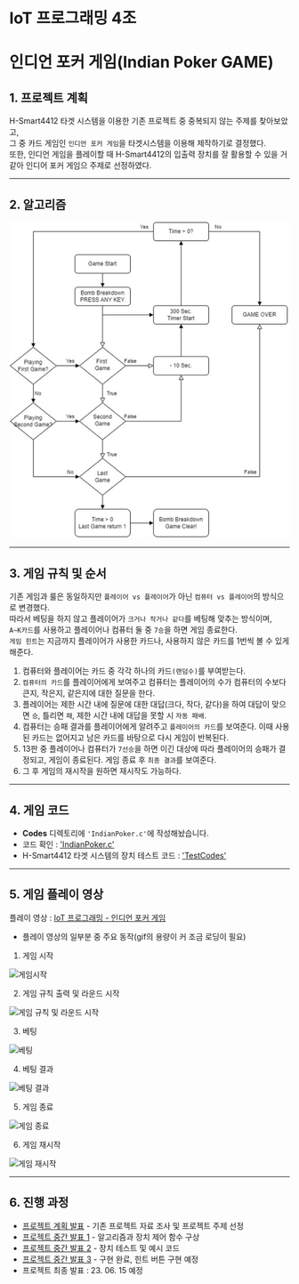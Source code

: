 # IoT 프로그래밍 4조


# **인디언 포커 게임(Indian Poker GAME)**


## **1. 프로젝트 계획**

H-Smart4412 타겟 시스템을 이용한 기존 프로젝트 중 중복되지 않는 주제를 찾아보았고, <br> 
그 중 카드 게임인 `인디언 포커 게임`을 타겟시스템을 이용해 제작하기로 결정했다.      <br>
또한, 인디언 게임을 플레이할 때 H-Smart4412의 입출력 장치를 잘 활용할 수 있을 거 같아 인디어 포커 게임으 주제로 선정하였다.

---


## **2. 알고리즘**

![img_01](/Images/Algorithm.jpg)


---

## **3. 게임 규칙 및 순서**

기존 게임과 룰은 동일하지만 `플레이어 vs 플레이어`가 아닌 `컴퓨터 vs 플레이어`의 방식으로 변경했다. <br> 
따라서 베팅을 하지 않고 플레이어가 `크거나 작거나 같다`를 베팅해 맞추는 방식이며, <br> 
`A~K카드`를 사용하고 플레이어나 컴퓨터 둘 중 `7승`을 하면 게임 종료한다. <br> 
`게임 힌트`는 지금까지 플레이어가 사용한 카드나, 사용하지 않은 카드를 1번씩 볼 수 있게 해준다.

1. 컴퓨터와 플레이어는 카드 중 각각 하나의 카드`(랜덤수)`를 부여받는다.
2. `컴퓨터의 카드`를 플레이어에게 보여주고 컴퓨터는 플레이어의 수가 컴퓨터의 수보다 큰지, 작은지, 같은지에 대한 질문을 한다.
3. 플레이어는 제한 시간 내에 질문에 대한 대답(크다, 작다, 같다)을 하여 대답이 맞으면 `승`, 틀리면 `패`, 제한 시간 내에 대답을 못할 시 `자동 패배`.
4. 컴퓨터는 승패 결과를 플레이어에게 알려주고 `플레이어의 카드`를 보여준다. 이때 사용된 카드는 없어지고 남은 카드를 바탕으로 다시 게임이 반복된다.
5. 13판 중 플레이어나 컴퓨터가 `7선승`을 하면 이긴 대상에 따라 플레이어의 승패가 결정되고, 게임이 종료된다. 게임 종료 후 `최종 결과`를 보여준다.
6. 그 후 게임의 재시작을 원하면 재시작도 가능하다. 
---

## **4. 게임 코드**

 - **Codes** 디렉토리에 `'IndianPoker.c'`에 작성해놨습니다.
 - 코드 확인 : ['IndianPoker.c'](https://github.com/JoHyeonGyeong/iot_indianPoker/tree/main/Codes/IndianPoker.c)
 - H-Smart4412 타겟 시스템의 장치 테스트 코드 : ['TestCodes'](https://github.com/JoHyeonGyeong/iot_indianPoker/tree/main/Codes/TestCodes)
 
---

## **5. 게임 플레이 영상**
플레이 영상 : [IoT 프로그래밍 - 인디언 포커 게임](https://youtu.be/dmPK3COwSMA)

- 플레이 영상의 일부분 중 주요 동작(gif의 용량이 커 조금 로딩이 필요)
1. 게임 시작

![게임시작](/Images/GameStart.gif)

2. 게임 규칙 출력 및 라운드 시작

![게임 규칙 및 라운드 시작](/Images/GameRule_RoundStart.gif)

3. 베팅

![베팅](/Images/Betting.gif)  

4. 베팅 결과

![베팅 결과](/Images/BettingResult.gif)  

5. 게임 종료

![게임 종료](/Images/GameEnd.gif)  

6. 게임 재시작

![게임 재시작](/Images/GameRestart.gif)  

---

## **6. 진행 과정**
 - [프로젝트 계획 발표](https://github.com/JoHyeonGyeong/iot_indianPoker/blob/main/Docs/Indian%20Poker_01_20230510.pdf) - 기존 프로젝트 자료 조사 및 프로젝트 주제 선정
 - [프로젝트 중간 발표 1](https://github.com/JoHyeonGyeong/iot_indianPoker/blob/main/Docs/Indian%20Poker_02_20230518.pdf) - 알고리즘과 장치 제어 함수 구상
 - [프로젝트 중간 발표 2](https://github.com/JoHyeonGyeong/iot_indianPoker/blob/main/Docs/Indian%20Poker_03_20230525.pdf) - 장치 테스트 및 예시 코드
 - [프로젝트 중간 발표 3](https://github.com/JoHyeonGyeong/iot_indianPoker/blob/main/Docs/Indian%20Poker_04_20230601.pdf) - 구현 완료, 힌트 버튼 구현 예정
 - 프로젝트 최종 발표 : 23. 06. 15 예정
